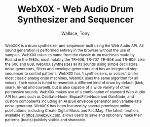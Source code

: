 --- 
title: "WebX0X - Web Audio Drum Synthesizer and Sequencer" 
abstract: "WebX0X is a drum synthesizer and sequencer built using the Web Audio API. All sound generation is performed entirely in the browser without the use of samples. WebX0X takes its name from the classic drum machines made by Roland in the 1980s, most notably the TR-606, TR-707, TR-808 and TR-909. Like the 606 and 808, WebX0X synthesizes all its sounds using simple oscillators, noise generators, filters and envelope generators and has an integrated step sequencer to control patterns. WebX0X has 4 synthesizers, or voices'. Unlike most classic analog drum machines, WebX0X uses the same algorithm for all voices. Each voice is tuned to resemble a different kind of drum by default (kick, snare, hi-hat and cowbell), but is also capable of a wide variety of other percussive sounds. WebX0X makes use of a combination of standard Web Audio API features such as OscillatorNode, BiquadFilterNode and GainNode, and custom components including an AHDSR envelope generator and variable-rate noise generator. WebX0X has been featured by several prominent online publications, including Create Digital Music and FactMag. The latest iteration, available at https://webx0x.com, allows users to save and optionally make their patterns (beats) publicly visible and shareable." 
address: "Atlanta, Georgia" 
author: "Wallace, Tony"
webAuthor: "Tony Wallace" 
booktitle: "Proceedings of the International Web Audio Conference" 
editor: "Freeman, Jason and Lerch, Alexander and Paradis, Matthew" 
month: "Proceedings of the International Web Audio Conference"
pages: "undefined" 
publisher: "Georgia Tech" 
series: "WAC '16"
type: "Demo"  
year: "2016" 
id: "2016_EA_11" 
tags: year2016
media: none 
pdflink: /_data/papers/pdf/2016/2016_11.pdf
ISSN: 2663-5844
---